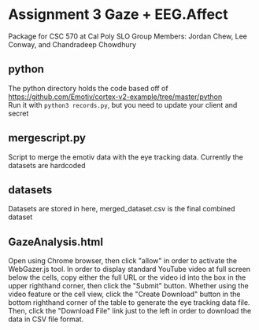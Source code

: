 # Assignment 3 Gaze + EEG.Affect
Package for CSC 570 at Cal Poly SLO
Group Members: Jordan Chew, Lee Conway, and Chandradeep Chowdhury

## python
The python directory holds the code based off of https://github.com/Emotiv/cortex-v2-example/tree/master/python  
Run it with `python3 records.py`, but you need to update your client and secret

## mergescript.py
Script to merge the emotiv data with the eye tracking data. Currently the datasets are hardcoded

## datasets
Datasets are stored in here, merged\_dataset.csv is the final combined dataset

## GazeAnalysis.html
Open using Chrome browser, then click "allow" in order to activate the WebGazer.js tool. 
In order to display standard YouTube video at full screen below the cells, copy either the full URL or the video id into the box in the upper righthand corner, then click the "Submit" button.
Whether using the video feature or the cell view, click the "Create Download" button in the bottom righthand corner of the table to generate the eye tracking data file.
Then, click the "Download File" link just to the left in order to download the data in CSV file format.
